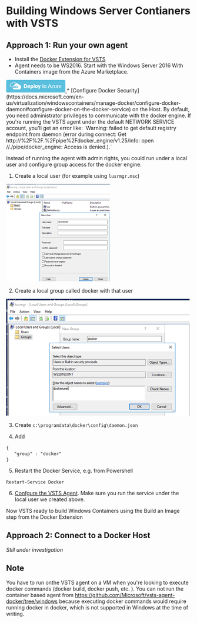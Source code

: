 # Building Windows Server Contianers with VSTS

## Approach 1: Run your own agent

* Install the [Docker Extension for VSTS](https://marketplace.visualstudio.com/items?itemName=ms-vscs-rm.docker) 
* Agent needs to be WS2016. Start with the Windows Server 2016 With Containers image from the Azure Marketplace. 
<a href="https://portal.azure.com/#create/Microsoft.Template/uri/https%3A%2F%2Fraw.githubusercontent.com%2Fxtophs%2Fvsts-building-windows-server-containers%2Fmaster%2Fscripts%2Fazuredeploy.json" target="_blank">
<img src="https://raw.githubusercontent.com/Azure/azure-quickstart-templates/master/1-CONTRIBUTION-GUIDE/images/deploytoazure.png"/>
</a>
* [Configure Docker Security](https://docs.microsoft.com/en-us/virtualization/windowscontainers/manage-docker/configure-docker-daemon#configure-docker-on-the-docker-service) on the Host. By default, you need administrator privileges to communicate with the docker engine. 
If you're running the VSTS agent under the default NETWORK SERVICE account, you'll get an error like: `Warning: failed to get default registry endpoint from daemon (error during connect: Get http://%2F%2F.%2Fpipe%2Fdocker_engine/v1.25/info: open //./pipe/docker_engine: Access is denied.).`

Instead of running the agent with admin rights, you could run under a local user and configure group access for the docker engine. 

1. Create a local user (for example using `lusrmgr.msc`)

![New User](images/newuser.png)

2. Create a local group called docker with that user

![New Group](images/newgroup.png)

3. Create `c:\programdata\docker\config\daemon.json`


4. Add 
```
{
   "group" : "docker"
}
```

5. Restart the Docker Service, e.g. from Powershell
```
Restart-Service Docker
```
6. [Confgure the VSTS Agent](https://www.visualstudio.com/en-us/docs/build/actions/agents/v2-windows#download-and-configure-the-agent). Make sure you run the service under the local user we created above. 

Now VSTS ready to build Windows Containers using the Build an Image step from the Docker Extension

## Approach 2: Connect to a Docker Host

<i>Still under investigation</i>

## Note
You have to run onthe VSTS agent on a VM when you're looking to execute docker commands (docker build, docker push, etc. ). You can not run the container based agent from https://github.com/Microsoft/vsts-agent-docker/tree/windows because executing docker commands would require running docker in docker, which is not supported in Windows at the time of writing.

